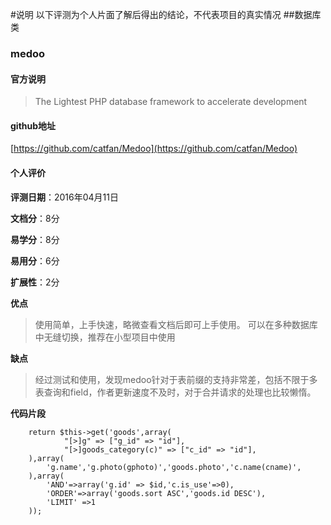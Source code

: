 #说明
以下评测为个人片面了解后得出的结论，不代表项目的真实情况
##数据库类

### medoo
#### 官方说明
> The Lightest PHP database framework to accelerate development

#### github地址
[https://github.com/catfan/Medoo](https://github.com/catfan/Medoo)

#### 个人评价

**评测日期**：2016年04月11日

**文档分**：8分

**易学分**：8分

**易用分**：6分

**扩展性**：2分

**优点**

> 使用简单，上手快速，略微查看文档后即可上手使用。
> 可以在多种数据库中无缝切换，推荐在小型项目中使用

**缺点**
> 经过测试和使用，发现medoo针对于表前缀的支持非常差，包括不限于多表查询和field，作者更新速度不及时，对于合并请求的处理也比较懒惰。

**代码片段**

		return $this->get('goods',array(
				"[>]g" => ["g_id" => "id"],
				"[>]goods_category(c)" => ["c_id" => "id"],
		),array(
			'g.name','g.photo(gphoto)','goods.photo','c.name(cname)',
		),array(
			'AND'=>array('g.id' => $id,'c.is_use'=>0),
		    'ORDER'=>array('goods.sort ASC','goods.id DESC'),
			'LIMIT' =>1
		));








